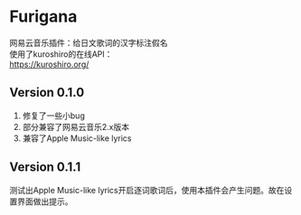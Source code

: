 # Furigana
网易云音乐插件：给日文歌词的汉字标注假名<br>
使用了kuroshiro的在线API：<br>
https://kuroshiro.org/

## Version 0.1.0
1. 修复了一些小bug
2. 部分兼容了网易云音乐2.x版本
3. 兼容了Apple Music-like lyrics

## Version 0.1.1
测试出Apple Music-like lyrics开启逐词歌词后，使用本插件会产生问题。故在设置界面做出提示。
